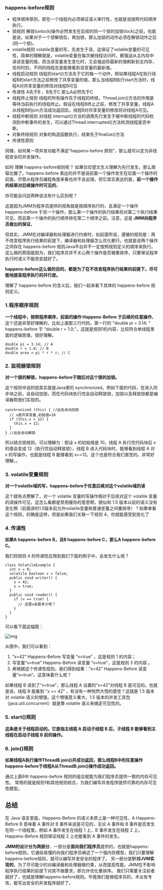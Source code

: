### happens-before规则

* 程序顺序原则，即在一个线程内必须保证语义串行性，也就是说按照代码顺序执行。
* 锁规则 解锁(unlock)操作必然发生在后续的同一个锁的加锁(lock)之前，也就是说，如果对于一个锁解锁后，再加锁，那么加锁的动作必须在解锁动作之后(同一个锁)。
* volatile规则 volatile变量的写，先发生于读，这保证了volatile变量的可见性，简单的理解就是，volatile变量在每次被线程访问时，都强迫从主内存中读该变量的值，而当该变量发生变化时，又会强迫将最新的值刷新到主内存，任何时刻，不同的线程总是能够看到该变量的最新值。
* 线程启动规则 线程的start()方法先于它的每一个动作，即如果线程A在执行线程B的start方法之前修改了共享变量的值，那么当线程B执行start方法时，线程A对共享变量的修改对线程B可见
* 传递性 A先于B ，B先于C 那么A必然先于C
* 线程终止规则 线程的所有操作先于线程的终结，Thread.join()方法的作用是等待当前执行的线程终止。假设在线程B终止之前，修改了共享变量，线程A从线程B的join方法成功返回后，线程B对共享变量的修改将对线程A可见。
* 线程中断规则 对线程 interrupt()方法的调用先行发生于被中断线程的代码检测到中断事件的发生，可以通过Thread.interrupted()方法检测线程是否中断。
* 对象终结规则 对象的构造函数执行，结束先于finalize()方法
* 传递性原则

同理，如何某一项并发功能不满足“happens-before 原则”，那么就可以定为非线程安全的并发操作。



如何 理解 happens-before规则呢？ 如果仅仅望文生义理解为先行发生，那么南辕北辙了。happens-before 表达的并不是说前面一个操作发生在后面一个操作的前面，尽管从程序员编程角度来看也并不会出错，但它其实表达的是，**前一个操作的结果对后续操作时可见的**。

你可能会问这两种说法有什么区别呢？

这是因为JMM为程序员提供的视角就是按顺序执行的，且满足一个操作 happens-before 于另一个操作，那么第一个操作的执行结果将对第二个执行结果可见，而且第一个操作的执行顺序排在第二个顺序之前。注意，这是 **JMM向程序员做出的保证**。

但其实，JMM在对编译器和处理器进行约束时，如前面所说，遵循的规则是：再不改变程序执行结果的前提下，编译器和处理器怎么优化都行。也就是说两个操作之间存在 happens-before 规则Java平台并不一定按照规则定义的顺序来执行。 这么做的原因是因为，我们程序员并不关心两个操作是否被重排序，只要保证程序执行时语义不能改变就好了。

**happens-before这么做的目的，都是为了在不改变程序执行结果的前提下，尽可能地提高程序执行的并行度。**

理解了 happens-before 的含义后，我们一起来看下具体的 happens-before 规则定义。

### 1.程序顺序规则

**一个线程中，按照程序顺序，前面的操作 Happens-Before 于后续的任意操作**。这个还是非常好理解的，比如上面那三行代码，第一行的 "double pi = 3.14; " happens-before 于 “double r = 1.0;”，这就是规则1的内容，比较符合单线程里面的逻辑思维，很好理解。

```text
double pi = 3.14; // A
double r = 1.0; // B
double area = pi * r * r; // C
```

### 2. 监视器锁规则

**对一个锁的解锁，happens-before于随后对这个锁的加锁。**

这个规则中说的锁其实就是Java里的 synchronized。例如下面的代码，在进入同步块之前，会自动加锁，而在代码块执行完会自动释放锁，加锁以及释放锁都是编译器帮我们实现的。

```text
synchronized (this) { //此处自动加锁
  // x是共享变量,初始值=10
  if (this.x < 12) {
    this.x = 12; 
  }  
} //此处自动解锁
```

所以结合锁规则，可以理解为：假设 x 的初始值是 10，线程 A 执行完代码块后 x 的值会变成 12（执行完自动释放锁），线程 B 进入代码块时，能够看到线程 A 对 x 的写操作，也就是线程 B 能够看到 x==12。这个也是符合我们直觉的，非常好理解。。

### 3. volatile变量规则

**对一个volatile域的写，happens-before于任意后续对这个volatile域的读**

这个就有点费解了，对一个 volatile 变量的写操作相对于后续对这个 volatile 变量的读操作可见，这怎么看都是禁用缓存的意思啊，貌似和 1.5 版本以前的语义没有变化啊（前面讲的1.5版本前允许volatile变量和普通变量之间重排序）？如果单看这个规则，的确是这样，但是如果我们关联一下规则 4，你就能感受到变化了

### 4. 传递性

**如果A happens-before B，且B happens-before C，那么A happens-before C。**

我们将规则 4 的传递性应用到我们下面的例子中，会发生什么呢？

```text
class VolatileExample {
  int x = 0;
  volatile boolean v = false;
  public void writer() {
    x = 42;
    v = true;
  }
  public void reader() {
    if (v == true) {
      // 这里x会是多少呢？
    }
  }
}
```

可以看下面这幅图：

![img](https://pic3.zhimg.com/80/v2-ba9867c4c137df5b316ac172e0a00c4a_720w.jpg)

从图中，我们可以看到：

1. “x=42” Happens-Before 写变量 “v=true” ，这是规则 1 的内容；
2. 写变量“v=true” Happens-Before 读变量 “v=true”，这是规则 3 的内容 。
3. 再根据这个传递性规则，我们得到结果：“x=42” Happens-Before 读变量“v=true”。这意味着什么呢？

如果线程 B 读到了“v=true”，那么线程 A 设置的“x=42”对线程 B 是可见的。也就是说，线程 B 能看到 “x == 42” ，有没有一种恍然大悟的感觉？这就是 1.5 版本对 volatile 语义的增强，这个增强意义重大，1.5 版本的并发工具包（java.util.concurrent）就是靠 volatile 语义来搞定可见性的。

### 5. start()规则

**这条是关于线程启动的。它是指主线程 A 启动子线程 B 后，子线程 B 能够看到主线程在启动子线程 B 前的操作。**

### 6. join()规则

**如果线程A执行操作ThreadB.join()并成功返回，那么线程B中的任意操作happens-before于线程A从ThreadB.join()操作成功返回。**

通过上面6中 happens-before 规则的组合就能为我们程序员提供一致的内存可见性。 常用的就是规则1和其他规则结合，为我们编写并发程序提供可靠的内存可见性模型。

## 总结

在 Java 语言里面，Happens-Before 的语义本质上是一种可见性，A Happens-Before B 意味着 A 事件对 B 事件来说是可见的，无论 A 事件和 B 事件是否发生在同一个线程里。例如 A 事件发生在线程 1 上，B 事件发生在线程 2 上，Happens-Before 规则保证线程 2 上也能看到 A 事件的发生。

**JMM的设计分为两部分**，一部分是**面向我们程序员**提供的，也就是happens-before规则，它通俗易懂的向我们程序员阐述了一个强内存模型，我们只要理解 happens-before规则，就可以编写并发安全的程序了。 另一部分是**针对JVM实现的**，为了尽可能少的对编译器和处理器做约束，从而提高性能，JMM在不影响程序执行结果的前提下对其不做要求，即允许优化重排序。 我们只需要关注前者就好了，也就是理解happens-before规则。毕竟我们是做程序员的，术业有专攻，能写出安全的并发程序就好了。

